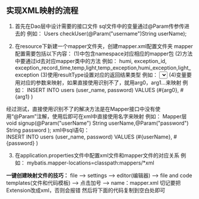 ## 实现XML映射的流程
1. 首先在Dao层中设计需要的接口文件
sql文件中的变量通过@Param传参传进去的
例如：
  Users checkUser(@Param("username")String userName);

2. 在resource下新建一个mapper文件夹，创建mapper.xml配置文件夹
mapper配置需要包括以下内容：
(1)<mapper>中包含namespace对应相应的mapper包
(2)方法中要通过id去对应mapper类中的方法 
例如：
    <sql id="Base_Column_List">
        humi, exception_id, exception_record_time,temp,light,temp_exception,humi_exception,light_exception
    </sql>
(3)使用resultType设置对应的返回结果类型
例如：
    <select id="selectFirstTenExceptions" resultType="com.example.smartagriculture.demos.web.Entity.Exceptions">
        SELECT * FROM exceptions ORDER BY exception_id DESC LIMIT 10;
    </select>
(4)变量要用对应的参数来映射，如果直接使用识别不了，就用arg0，arg1...来映射
例如：
    <insert id="signup" parameterType="String">
        INSERT INTO users (user_name, password) VALUES (#{arg0}, #{arg1} )
    </insert>

经过测试，直接使用识别不了的解决方法是在Mapper接口中没有使用“@Param”注解，使用后即可在xml中直接使用名字来映射
例如：
Mapper层    void signup(@Param("userName") String userName,@Param("password") String password );
xml中sql语句：        
    <insert id="signup" parameterType="com.example.smartagriculture.demos.web.Entity.Users">
        INSERT INTO users (user_name, password) VALUES (#{userName}, #{password} )
    </insert>

3. 在application.properties文件中配置xml文件和mapper文件的对应关系
例如：
mybatis.mapper-locations=classpath:mappers/*xml


**一键创建映射文件的技巧：**
file  -->  settings  -->  editor(编辑器)  -->  file and code templates(文件和代码模板)  --> 点击加号 -->  name：mapper.xml 
切记要把 Extension改成xml，否则会报错 然后将下面的代码复制到空白处即可

<?xml version="1.0" encoding="UTF-8" ?>
<!DOCTYPE mapper PUBLIC "-//mybatis.org//DTD Mapper 3.0//EN" "http://mybatis.org/dtd/mybatis-3-mapper.dtd">
<!--mybatis-3-mapper.dtd:约束文件的名称，限制和检查在当前文件中出现的标签和属性符合mybatis的要求-->
<!--namespace：命名空间，要有唯一的值，要求使用dao接口的权限定名称（一个dao接口对应一个mapper，namespace指明对应哪个dao接口）-->
<mapper namespace="根据自己的路径填写">
 <!-- 所有的数据库操作都要写在mapper标签中，可以使用特定的标签表示数据库中的特定操作 -->
</mapper>
